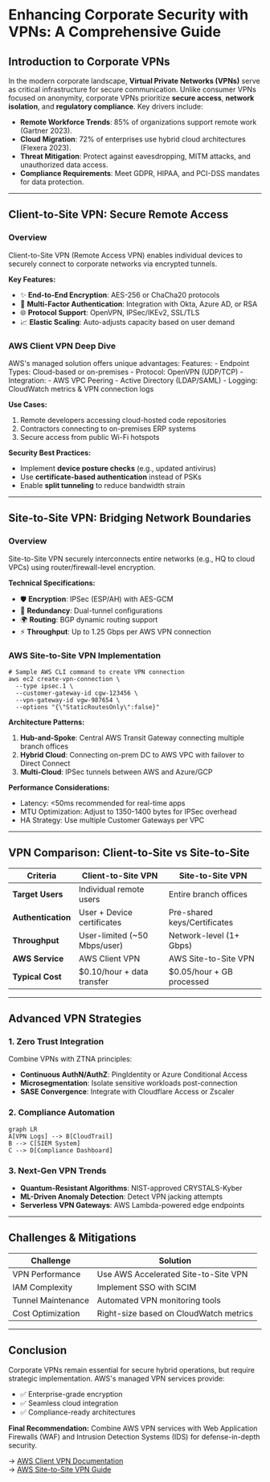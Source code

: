 # Enhancing Corporate Security with VPNs: A Comprehensive Guide

## Introduction to Corporate VPNs
In the modern corporate landscape, **Virtual Private Networks (VPNs)** serve as critical infrastructure for secure communication. Unlike consumer VPNs focused on anonymity, corporate VPNs prioritize **secure access**, **network isolation**, and **regulatory compliance**. Key drivers include:

- **Remote Workforce Trends**: 85% of organizations support remote work (Gartner 2023).
- **Cloud Migration**: 72% of enterprises use hybrid cloud architectures (Flexera 2023).
- **Threat Mitigation**: Protect against eavesdropping, MITM attacks, and unauthorized data access.
- **Compliance Requirements**: Meet GDPR, HIPAA, and PCI-DSS mandates for data protection.

---

## Client-to-Site VPN: Secure Remote Access

### Overview
Client-to-Site VPN (Remote Access VPN) enables individual devices to securely connect to corporate networks via encrypted tunnels.

**Key Features:**
- ✨ **End-to-End Encryption**: AES-256 or ChaCha20 protocols
- 🔑 **Multi-Factor Authentication**: Integration with Okta, Azure AD, or RSA
- 🌐 **Protocol Support**: OpenVPN, IPSec/IKEv2, SSL/TLS
- 📈 **Elastic Scaling**: Auto-adjusts capacity based on user demand

### AWS Client VPN Deep Dive
AWS's managed solution offers unique advantages:
Features:
      - Endpoint Types: Cloud-based or on-premises
      - Protocol: OpenVPN (UDP/TCP)
      - Integration: 
        - AWS VPC Peering
        - Active Directory (LDAP/SAML)
      - Logging: CloudWatch metrics & VPN connection logs

**Use Cases:**
1. Remote developers accessing cloud-hosted code repositories
2. Contractors connecting to on-premises ERP systems
3. Secure access from public Wi-Fi hotspots

**Security Best Practices:**
- Implement **device posture checks** (e.g., updated antivirus)
- Use **certificate-based authentication** instead of PSKs
- Enable **split tunneling** to reduce bandwidth strain

---

## Site-to-Site VPN: Bridging Network Boundaries

### Overview
Site-to-Site VPN securely interconnects entire networks (e.g., HQ to cloud VPCs) using router/firewall-level encryption.

**Technical Specifications:**
- 🛡️ **Encryption**: IPSec (ESP/AH) with AES-GCM
- 🔄 **Redundancy**: Dual-tunnel configurations
- 🌍 **Routing**: BGP dynamic routing support
- ⚡ **Throughput**: Up to 1.25 Gbps per AWS VPN connection

### AWS Site-to-Site VPN Implementation

    # Sample AWS CLI command to create VPN connection
    aws ec2 create-vpn-connection \
      --type ipsec.1 \
      --customer-gateway-id cgw-123456 \
      --vpn-gateway-id vgw-987654 \
      --options "{\"StaticRoutesOnly\":false}"

**Architecture Patterns:**
1. **Hub-and-Spoke**: Central AWS Transit Gateway connecting multiple branch offices
2. **Hybrid Cloud**: Connecting on-prem DC to AWS VPC with failover to Direct Connect
3. **Multi-Cloud**: IPSec tunnels between AWS and Azure/GCP

**Performance Considerations:**
- Latency: <50ms recommended for real-time apps
- MTU Optimization: Adjust to 1350-1400 bytes for IPSec overhead
- HA Strategy: Use multiple Customer Gateways per VPC

---

## VPN Comparison: Client-to-Site vs Site-to-Site

| Criteria                | Client-to-Site VPN             | Site-to-Site VPN               |
|-------------------------|--------------------------------|--------------------------------|
| **Target Users**         | Individual remote users       | Entire branch offices          |
| **Authentication**       | User + Device certificates    | Pre-shared keys/Certificates    |
| **Throughput**           | User-limited (~50 Mbps/user)  | Network-level (1+ Gbps)        |
| **AWS Service**          | AWS Client VPN                | AWS Site-to-Site VPN            |
| **Typical Cost**         | $0.10/hour + data transfer    | $0.05/hour + GB processed      |

---

## Advanced VPN Strategies

### 1. Zero Trust Integration
Combine VPNs with ZTNA principles:
- **Continuous AuthN/AuthZ**: PingIdentity or Azure Conditional Access
- **Microsegmentation**: Isolate sensitive workloads post-connection
- **SASE Convergence**: Integrate with Cloudflare Access or Zscaler

### 2. Compliance Automation

    graph LR
    A[VPN Logs] --> B[CloudTrail]
    B --> C[SIEM System]
    C --> D[Compliance Dashboard]

### 3. Next-Gen VPN Trends
- **Quantum-Resistant Algorithms**: NIST-approved CRYSTALS-Kyber
- **ML-Driven Anomaly Detection**: Detect VPN jacking attempts
- **Serverless VPN Gateways**: AWS Lambda-powered edge endpoints

---

## Challenges & Mitigations

| Challenge               | Solution                      |
|-------------------------|-------------------------------|
| VPN Performance         | Use AWS Accelerated Site-to-Site VPN |
| IAM Complexity          | Implement SSO with SCIM       |
| Tunnel Maintenance      | Automated VPN monitoring tools|
| Cost Optimization       | Right-size based on CloudWatch metrics |

---

## Conclusion
Corporate VPNs remain essential for secure hybrid operations, but require strategic implementation. AWS's managed VPN services provide:

- ✅ Enterprise-grade encryption
- ✅ Seamless cloud integration
- ✅ Compliance-ready architectures

**Final Recommendation:** Combine AWS VPN services with Web Application Firewalls (WAF) and Intrusion Detection Systems (IDS) for defense-in-depth security.

→ [AWS Client VPN Documentation](https://docs.aws.amazon.com/vpn/latest/clientvpn-admin/what-is.html)  
→ [AWS Site-to-Site VPN Guide](https://docs.aws.amazon.com/vpn/latest/s2svpn/VPC_VPN.html)
